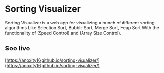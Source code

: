 # Sorting Visualizer

Sorting.Visualizer is a web app for visualizing a bunch of different sorting algorithms Like Selection Sort, Bubble Sort, Merge Sort, Heap Sort With the functionality of (Speed Control) and (Array Size Control).

## See live
[https://anoxity16.github.io/sorting-visualizer/](https://anoxity16.github.io/sorting-visualizer/)